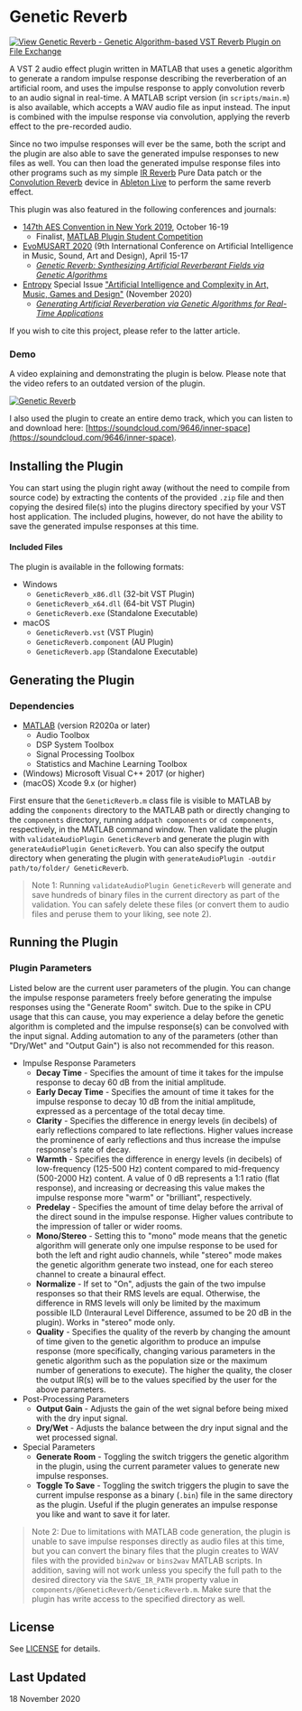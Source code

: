 # Genetic Reverb

[![View Genetic Reverb - Genetic Algorithm-based VST Reverb Plugin on File Exchange](https://www.mathworks.com/matlabcentral/images/matlab-file-exchange.svg)](https://www.mathworks.com/matlabcentral/fileexchange/72437-genetic-reverb-genetic-algorithm-based-vst-reverb-plugin)

A VST 2 audio effect plugin written in MATLAB that uses a genetic algorithm to generate a random impulse response describing the reverberation of an artificial room, and uses the impulse response to apply convolution reverb to an audio signal in real-time.
A MATLAB script version (in `scripts/main.m`) is also available, which accepts a WAV audio file as input instead.
The input is combined with the impulse response via convolution, applying the reverb effect to the pre-recorded audio.

Since no two impulse responses will ever be the same, both the script and the plugin are also able to save the generated impulse responses to new files as well.
You can then load the generated impulse response files into other programs such as my simple [IR Reverb](https://github.com/edward-ly/reverb-pd) Pure Data patch or the [Convolution Reverb](https://www.ableton.com/en/packs/convolution-reverb/) device in [Ableton Live](https://www.ableton.com/en/) to perform the same reverb effect.

This plugin was also featured in the following conferences and journals:

- [147th AES Convention in New York 2019](http://www.aes.org/events/147/), October 16-19
  - Finalist, [MATLAB Plugin Student Competition](http://www.aes.org/students/awards/mpsc/)
- [EvoMUSART 2020](http://www.evostar.org/2020/evomusart/) (9th International Conference on Artificial Intelligence in Music, Sound, Art and Design), April 15-17
  - *[Genetic Reverb: Synthesizing Artificial Reverberant Fields via Genetic Algorithms](https://doi.org/10.1007/978-3-030-43859-3_7)*
- [Entropy](https://www.mdpi.com/journal/entropy) Special Issue ["Artificial Intelligence and Complexity in Art, Music, Games and Design"](https://www.mdpi.com/journal/entropy/special_issues/ai_complexity) (November 2020)
  - *[Generating Artificial Reverberation via Genetic Algorithms for Real-Time Applications](https://doi.org/10.3390/e22111309)*

If you wish to cite this project, please refer to the latter article.

### Demo

A video explaining and demonstrating the plugin is below.
Please note that the video refers to an outdated version of the plugin.

[![Genetic Reverb](http://img.youtube.com/vi/Ef1d6nr7TqE/0.jpg)](http://www.youtube.com/watch?v=Ef1d6nr7TqE "Genetic Reverb")

I also used the plugin to create an entire demo track, which you can listen to and download here: [https://soundcloud.com/9646/inner-space](https://soundcloud.com/9646/inner-space).

## Installing the Plugin

You can start using the plugin right away (without the need to compile from source code) by extracting the contents of the provided `.zip` file and then copying the desired file(s) into the plugins directory specified by your VST host application.
The included plugins, however, do not have the ability to save the generated impulse responses at this time.

#### Included Files

The plugin is available in the following formats:

- Windows
  - `GeneticReverb_x86.dll` (32-bit VST Plugin)
  - `GeneticReverb_x64.dll` (64-bit VST Plugin)
  - `GeneticReverb.exe` (Standalone Executable)
- macOS
  - `GeneticReverb.vst` (VST Plugin)
  - `GeneticReverb.component` (AU Plugin)
  - `GeneticReverb.app` (Standalone Executable)

## Generating the Plugin

### Dependencies

- [MATLAB](https://www.mathworks.com/) (version R2020a or later)
  - Audio Toolbox
  - DSP System Toolbox
  - Signal Processing Toolbox
  - Statistics and Machine Learning Toolbox
- (Windows) Microsoft Visual C++ 2017 (or higher)
- (macOS) Xcode 9.x (or higher)

First ensure that the `GeneticReverb.m` class file is visible to MATLAB by adding the `components` directory to the MATLAB path or directly changing to the `components` directory, running `addpath components` or `cd components`, respectively, in the MATLAB command window.
Then validate the plugin with `validateAudioPlugin GeneticReverb` and generate the plugin with `generateAudioPlugin GeneticReverb`.
You can also specify the output directory when generating the plugin with `generateAudioPlugin -outdir path/to/folder/ GeneticReverb`.

> Note 1: Running `validateAudioPlugin GeneticReverb` will generate and save hundreds of binary files in the current directory as part of the validation.
You can safely delete these files (or convert them to audio files and peruse them to your liking, see note 2).

## Running the Plugin

### Plugin Parameters

Listed below are the current user parameters of the plugin.
You can change the impulse response parameters freely before generating the impulse responses using the "Generate Room" switch.
Due to the spike in CPU usage that this can cause, you may experience a delay before the genetic algorithm is completed and the impulse response(s) can be convolved with the input signal.
Adding automation to any of the parameters (other than "Dry/Wet" and "Output Gain") is also not recommended for this reason.

- Impulse Response Parameters
  - **Decay Time** - Specifies the amount of time it takes for the impulse response to decay 60 dB from the initial amplitude.
  - **Early Decay Time** - Specifies the amount of time it takes for the impulse response to decay 10 dB from the initial amplitude, expressed as a percentage of the total decay time.
  - **Clarity** - Specifies the difference in energy levels (in decibels) of early reflections compared to late reflections.
      Higher values increase the prominence of early reflections and thus increase the impulse response's rate of decay.
  - **Warmth** - Specifies the difference in energy levels (in decibels) of low-frequency (125-500 Hz) content compared to mid-frequency (500-2000 Hz) content.
      A value of 0 dB represents a 1:1 ratio (flat response), and increasing or decreasing this value makes the impulse response more "warm" or "brilliant", respectively.
  - **Predelay** - Specifies the amount of time delay before the arrival of the direct sound in the impulse response.
      Higher values contribute to the impression of taller or wider rooms.
      <!-- Currently available as two separate knobs in the plugin, one for each of the left and right stereo channels to delay each impulse response separately. -->
  - **Mono/Stereo** - Setting this to "mono" mode means that the genetic algorithm will generate only one impulse response to be used for both the left and right audio channels, while "stereo" mode makes the genetic algorithm generate two instead, one for each stereo channel to create a binaural effect.
  - **Normalize** - If set to "On", adjusts the gain of the two impulse responses so that their RMS levels are equal.
      Otherwise, the difference in RMS levels will only be limited by the maximum possible ILD (Interaural Level Difference, assumed to be 20 dB in the plugin).
      Works in "stereo" mode only.
  - **Quality** - Specifies the quality of the reverb by changing the amount of time given to the genetic algorithm to produce an impulse response (more specifically, changing various parameters in the genetic algorithm such as the population size or the maximum number of generations to execute).
      The higher the quality, the closer the output IR(s) will be to the values specified by the user for the above parameters.
- Post-Processing Parameters
  - **Output Gain** - Adjusts the gain of the wet signal before being mixed with the dry input signal.
  - **Dry/Wet** - Adjusts the balance between the dry input signal and the wet processed signal.
- Special Parameters
  - **Generate Room** - Toggling the switch triggers the genetic algorithm in the plugin, using the current parameter values to generate new impulse responses.
  - **Toggle To Save** - Toggling the switch triggers the plugin to save the current impulse response as a binary (`.bin`) file in the same directory as the plugin.
      Useful if the plugin generates an impulse response you like and want to save it for later.

> Note 2: Due to limitations with MATLAB code generation, the plugin is unable to save impulse responses directly as audio files at this time, but you can convert the binary files that the plugin creates to WAV files with the provided `bin2wav` or `bins2wav` MATLAB scripts.
In addition, saving will not work unless you specify the full path to the desired directory via the `SAVE_IR_PATH` property value in `components/@GeneticReverb/GeneticReverb.m`.
Make sure that the plugin has write access to the specified directory as well.

## License

See [LICENSE](./LICENSE) for details.

## Last Updated

18 November 2020
